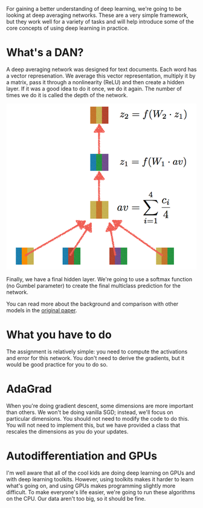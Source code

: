 
For gaining a better understanding of deep learning, we're going to be
looking at deep averaging networks.  These are a very simple
framework, but they work well for a variety of tasks and will help
introduce some of the core concepts of using deep learning in
practice.

What's a DAN?
==============

A deep averaging network was designed for text documents.  Each word
has a vector represenation.  We average this vector representation,
multiply it by a matrix, pass it through a nonlinearity (ReLU) and
then create a hidden layer.  If it was a good idea to do it once, we
do it again.  The number of times we do it is called the depth of the
network.

![DAN schematic](dan.png "DAN schematic")

Finally, we have a final hidden layer.  We're going to use a softmax
function (no Gumbel parameter) to create the final multiclass
prediction for the network.

You can read more about the background and comparison with other
models in the [original
paper](https://cs.umd.edu/~miyyer/pubs/2015_acl_dan.pdf).

What you have to do
==============

The assignment is relatively simple: you need to compute the
activations and error for this network.  You don't need to derive the
gradients, but it would be good practice for you to do so.



AdaGrad
==============

When you're doing gradient descent, some dimensions are more important
than others.  We won't be doing vanilla SGD; instead, we'll focus on
particular dimensions.  You should not need to modify the code to do
this.  You will not need to implement this, but we have provided a
class that rescales the dimensions as you do your updates.

Autodifferentiation and GPUs
==============

I'm well aware that all of the cool kids are doing deep learning on
GPUs and with deep learning toolkits.  However, using toolkits makes
it harder to learn what's going on, and using GPUs makes programming
slightly more difficult.  To make everyone's life easier, we're going
to run these algorithms on the CPU.  Our data aren't too big, so it
should be fine.
